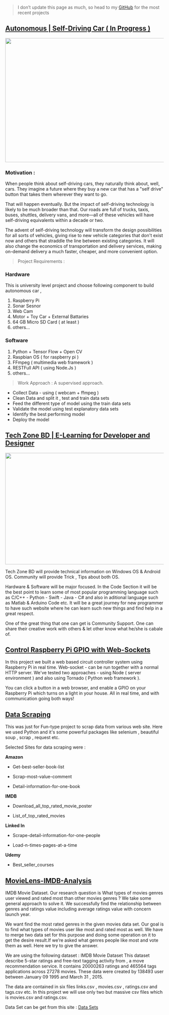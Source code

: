 
> I don’t update this page as much, so head to my [GitHub](https://github.com/iphton) for the most recent projects

## [Autonomous | Self-Driving Car ( In Progress )](https://github.com/iphton/Self-Driving-Car)

<p align="center">
  <img width="700" height="393" src="https://www.israel21c.org/wp-content/uploads/2017/07/shutterstock_autodrive-1168x657.jpg">
</p>

  
### Motivation :
When people think about self-driving cars, they naturally think about, well, cars. They imagine a future where they buy a new car that has a "self drive" button that takes them wherever they want to go.

That will happen eventually. But the impact of self-driving technology is likely to be much broader than that. Our roads are full of trucks, taxis, buses, shuttles, delivery vans, and more—all of these vehicles will have self-driving equivalents within a decade or two.

The advent of self-driving technology will transform the design possibilities for all sorts of vehicles, giving rise to new vehicle categories that don't exist now and others that straddle the line between existing categories. It will also change the economics of transportation and delivery services, making on-demand delivery a much faster, cheaper, and more convenient option.

> Project Requirements :

### Hardware
This is university level project and choose following component to build autonomous car ,

1. Raspberry Pi
2. Sonar Sesnor
3. Web Cam 
4. Motor + Toy Car + External Battaries
6. 64 GB Micro SD Card ( at least ) 
7. others...

### Software 

1. Python + Tensor Flow + Open CV
2. Raspbian OS ( for raspberry pi )
3. FFmpeg ( multimedia web framework )
4. RESTFull API ( using Node.Js )
5. others...

> Work Approach : A supervised approach.

- Collect Data - using ( webcam + ffmpeg )
- Clean Data and split it , test and train data sets
- Feed the different type of model using the train data sets
- Validate the model using test explanatory data sets
- Identify the best performing model
- Deploy the model



## [Tech Zone BD | E-Learning for Developer and Designer](https://github.com/iphton/Tech-Zone)

<p align="center">
  <img width="700" height="353" src="https://user-images.githubusercontent.com/17668390/39472389-d9a0a538-4cfd-11e8-8b99-f6bfe3e3f9c6.jpg">
</p>


Tech Zone BD will provide technical information on Windows OS & Android OS. Community will provide Trick , Tips about both OS.

Hardware & Software will be major focused. In the Code Section it will be the best point to learn some of most popular programming language such as C/C++ - Python - Swift - Java - C# and also in aditional language such as Matlab & Arduino Code etc. It will be a great journey for new programmer to have such website where he can learn such new things and find help in a great respect.

One of the great thing that one can get is Community Support. One can share their creative work with others & let other know what he/she is cabale of.



## [Control Raspberry Pi GPIO with Web-Sockets](https://github.com/iphton/Raspberry-Pi-WebSocket)

In this project we built a web based circuit controller system using Raspberry Pi in real time. Web-socket - can be run together with a normal HTTP server. We've tested two approaches - using Node ( server environment ) and also using Tornado ( Python web framework ).

You can click a button in a web browser, and enable a GPIO on your Raspberry Pi which turns on a light in your house. All in real time, and with communication going both ways!



## [Data Scraping](https://github.com/iphton/Data-Scraping)

This was just for Fun-type project to scrap data from various web site. Here we used Python and it's some powerful packages like selenium , beautiful soup , scrap , request etc.

Selected Sites for data scraping were : 

**Amazon**

- Get-best-seller-book-list

- Scrap-most-value-comment

- Detail-information-for-one-book

**IMDB**

- Download_all_top_rated_movie_poster

- List_of_top_rated_movies

**Linked In**

- Scrape-detail-information-for-one-people

- Load-n-times-pages-at-a-time

**Udemy**

- Best_seller_courses



## [MovieLens-IMDB-Analysis](https://github.com/iphton/MovieLens-IMDB-Analysis)

IMDB Movie Dataset. Our research question is What types of movies genres user viewed and rated most than other movies genres ? We take some general approach to solve it. We successfully find the relationship between genres and ratings value including average ratings value with concern launch year.

We want find the most rated genres in the given movies data set. Our goal is to find what types of movies user like most and rated most as well. We have to merge two data set for this purpose and doing some operation on it to get the desire result.If we’re asked what genres people like most and vote them as well. Here we try to give the answer.

We are using the following dataset : IMDB Movie Dataset This dataset describe 5-star ratings and free-text tagging activity from , a move recommendation service. It contains 20000263 ratings and 465564 tags applications across 27278 movies. These data were created by 138493 user between January 09 1995 and March 31 , 2015.

The data are contained in six files links.csv , movies.csv , ratings.csv and tags.csv etc. In this project we will use only two but massive csv files which is movies.csv and ratings.csv.

Data Set can be get from this site : [Data Sets](http://grouplens.org/datasets/)
